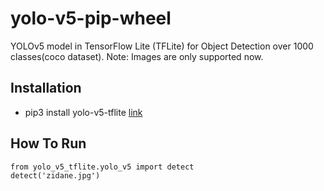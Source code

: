 # yolo-v5-pip-wheel
YOLOv5 model in TensorFlow Lite (TFLite) for Object Detection over 1000 classes(coco dataset).
Note: Images are only supported now. 

## Installation
- pip3 install yolo-v5-tflite [link](https://pypi.org/project/yolo-v5-tflite/1.0/)

## How To Run
```
from yolo_v5_tflite.yolo_v5 import detect
detect('zidane.jpg')
```
